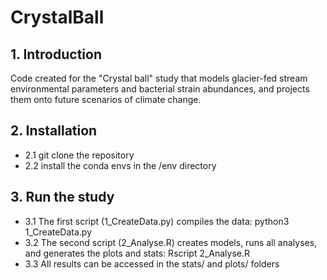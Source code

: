 # CrystalBall

## 1. Introduction
Code created for the "Crystal ball" study that models glacier-fed stream environmental parameters and bacterial strain abundances, and projects them onto future scenarios of climate change.

## 2. Installation
- 2.1 git clone the repository
- 2.2 install the conda envs in the /env directory

## 3. Run the study
- 3.1 The first script (1_CreateData.py) compiles the data: python3 1_CreateData.py
- 3.2 The second script (2_Analyse.R) creates models, runs all analyses, and generates the plots and stats: Rscript 2_Analyse.R
- 3.3 All results can be accessed in the stats/ and plots/ folders
